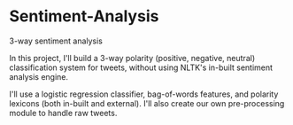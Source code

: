 # Sentiment-Analysis
3-way sentiment analysis

In this project, I'll build a 3-way polarity (positive, negative, neutral) classification system for tweets, without using NLTK's in-built sentiment analysis engine.

I'll use a logistic regression classifier, bag-of-words features, and polarity lexicons (both in-built and external). I'll also create our own pre-processing module to handle raw tweets.
